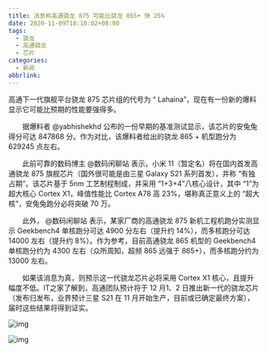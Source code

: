 ```yaml
---
title: 消息称高通骁龙 875 可能比骁龙 865+ 快 25%
date: 2020-11-09T18:10:02+08:00
tags:
  - 骁龙
  - 高通骁龙
  - 芯片
categories:
  - 新闻
abbrlink:
---
```


高通下一代旗舰平台骁龙 875 芯片组的代号为 “ Lahaina”，现在有一份新的爆料显示它可能比预期的性能要强得多。

　　据爆料者 @yabhishekhd 公布的一份早期的基准测试显示，该芯片的安兔兔得分可达 847868 分。作为对比，该爆料者给出的骁龙 865 + 机型跑分为 629245 点左右。

　　此前可靠的数码博主 @数码闲聊站 表示，小米 11（暂定名）将在国内首发高通骁龙 875 旗舰芯片（国外很可能是由三星 Galaxy S21 系列首发），并称 “有独占期”。该芯片基于 5nm 工艺制程制成，并采用 “1+3+4”八核心设计，其中 “1”为超大核心 Cortex X1，峰值性能比 Cortex A78 高 23%，堪称真正意义上的 “超大核”，安兔兔跑分必将突破 70 万。

　　此外， @数码闲聊站 表示，某家厂商的高通骁龙 875 新机工程机跑分实测显示 Geekbench4 单核跑分可达 4900 分左右（提升约 14%），而多核跑分可达 14000 左右（提升约 8%）。作为参考，目前高通骁龙 865 机型的 Geekbench4 单核跑分约为 4300 左右（众所周知，超频 865 远强于 865+），而多核跑分约为 13000 左右。

　　如果该消息为真，则预示这一代骁龙芯片必将采用 Cortex X1 核心，且提升幅度不低。IT之家了解到，高通团队预计将于 12 月1、2 日推出新一代的骁龙芯片（发布归发布，业界预计三星 S21 在 11 月开始生产，目前或已确定最终方案），届时这些结果将得到证实。

![img](https://cdn.jsdelivr.net/gh/yakeing/Documentation@main/Hexo/images/c0cf-kcieyvz0380019.jpg)

![img](https://cdn.jsdelivr.net/gh/yakeing/Documentation@main/Hexo/images/43a1-kcieyvz0380120.gif)